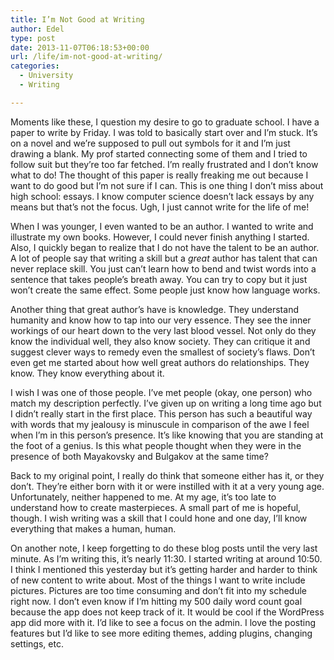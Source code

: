 ```yaml
---
title: I’m Not Good at Writing
author: Edel
type: post
date: 2013-11-07T06:18:53+00:00
url: /life/im-not-good-at-writing/
categories:
  - University
  - Writing

---
```

Moments like these, I question my desire to go to graduate school. I have a paper to write by Friday. I was told to basically start over and I&#8217;m stuck. It&#8217;s on a novel and we&#8217;re supposed to pull out symbols for it and I&#8217;m just drawing a blank. My prof started connecting some of them and I tried to follow suit but they&#8217;re too far fetched. I&#8217;m really frustrated and I don&#8217;t know what to do! The thought of this paper is really freaking me out because I want to do good but I&#8217;m not sure if I can. This is one thing I don&#8217;t miss about high school: essays. I know computer science doesn&#8217;t lack essays by any means but that&#8217;s not the focus. Ugh, I just cannot write for the life of me!

When I was younger, I even wanted to be an author. I wanted to write and illustrate my own books. However, I could never finish anything I started. Also, I quickly began to realize that I do not have the talent to be an author. A lot of people say that writing a skill but a _great_ author has talent that can never replace skill. You just can&#8217;t learn how to bend and twist words into a sentence that takes people&#8217;s breath away. You can try to copy but it just won&#8217;t create the same effect. Some people just know how language works.

Another thing that great author&#8217;s have is knowledge. They understand humanity and know how to tap into our very essence. They see the inner workings of our heart down to the very last blood vessel. Not only do they know the individual well, they also know society. They can critique it and suggest clever ways to remedy even the smallest of society&#8217;s flaws. Don&#8217;t even get me started about how well great authors do relationships. They know. They know everything about it.

I wish I was one of those people. I&#8217;ve met people (okay, one person) who match my description perfectly. I&#8217;ve given up on writing a long time ago but I didn&#8217;t really start in the first place. This person has such a beautiful way with words that my jealousy is minuscule in comparison of the awe I feel when I&#8217;m in this person&#8217;s presence. It&#8217;s like knowing that you are standing at the foot of a genius. Is this what people thought when they were in the presence of both Mayakovsky and Bulgakov at the same time?

Back to my original point, I really do think that someone either has it, or they don&#8217;t. They&#8217;re either born with it or were instilled with it at a very young age. Unfortunately, neither happened to me. At my age, it&#8217;s too late to understand how to create masterpieces. A small part of me is hopeful, though. I wish writing was a skill that I could hone and one day, I&#8217;ll know everything that makes a human, human.

On another note, I keep forgetting to do these blog posts until the very last minute. As I&#8217;m writing this, it&#8217;s nearly 11:30. I started writing at around 10:50. I think I mentioned this yesterday but it&#8217;s getting harder and harder to think of new content to write about. Most of the things I want to write include pictures. Pictures are too time consuming and don&#8217;t fit into my schedule right now. I don&#8217;t even know if I&#8217;m hitting my 500 daily word count goal because the app does not keep track of it. It would be cool if the WordPress app did more with it. I&#8217;d like to see a focus on the admin. I love the posting features but I&#8217;d like to see more editing themes, adding plugins, changing settings, etc.

<ol class="footnote">
</ol>